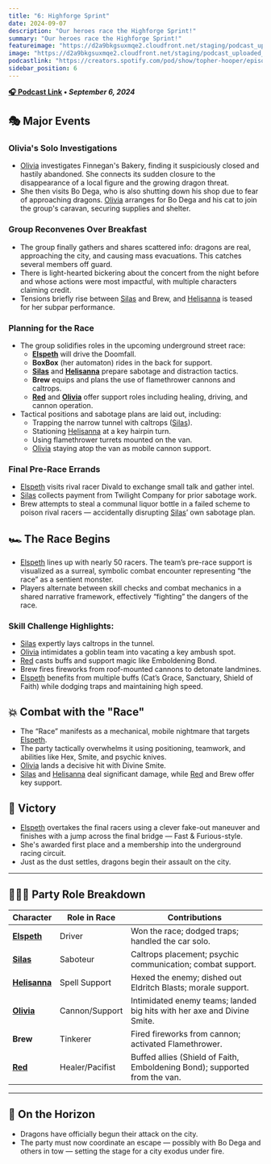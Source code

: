 ```yaml
---
title: "6: Highforge Sprint"
date: 2024-09-07
description: "Our heroes race the Highforge Sprint!"
summary: "Our heroes race the Highforge Sprint!"
featureimage: "https://d2a9bkgsuxmqe2.cloudfront.net/staging/podcast_uploaded_episode400/41448639/41448639-1725735250244-b9d6f23e3a787.jpg"
image: "https://d2a9bkgsuxmqe2.cloudfront.net/staging/podcast_uploaded_episode400/41448639/41448639-1725735250244-b9d6f23e3a787.jpg"
podcastlink: "https://creators.spotify.com/pod/show/topher-hooper/episodes/C4-E6-Highforge-Sprint-e2o4abn"
sidebar_position: 6
---
```


**[🎧 Podcast Link](https://creators.spotify.com/pod/show/topher-hooper/episodes/C4-E6-Highforge-Sprint-e2o4abn) • *September 6, 2024***

## 🎭 Major Events
### Olivia's Solo Investigations
- [Olivia](/player-characters/olivia) investigates Finnegan's Bakery, finding it suspiciously closed and hastily abandoned. She connects its sudden closure to the disappearance of a local figure and the growing dragon threat.
- She then visits Bo Dega, who is also shutting down his shop due to fear of approaching dragons. [Olivia](/player-characters/olivia) arranges for Bo Dega and his cat to join the group's caravan, securing supplies and shelter.
### Group Reconvenes Over Breakfast
- The group finally gathers and shares scattered info: dragons are real, approaching the city, and causing mass evacuations. This catches several members off guard.
- There is light-hearted bickering about the concert from the night before and whose actions were most impactful, with multiple characters claiming credit.
- Tensions briefly rise between [Silas](/player-characters/silas) and Brew, and [Helisanna](/player-characters/helisanna) is teased for her subpar performance.
### Planning for the Race
- The group solidifies roles in the upcoming underground street race:
  - **[Elspeth](/player-characters/elspeth)** will drive the Doomfall.
  - **BoxBox** (her automaton) rides in the back for support.
  - **[Silas](/player-characters/silas)** and **[Helisanna](/player-characters/helisanna)** prepare sabotage and distraction tactics.
  - **Brew** equips and plans the use of flamethrower cannons and caltrops.
  - **[Red](/player-characters/red)** and **[Olivia](/player-characters/olivia)** offer support roles including healing, driving, and cannon operation.
- Tactical positions and sabotage plans are laid out, including:
  - Trapping the narrow tunnel with caltrops ([Silas](/player-characters/silas)).
  - Stationing [Helisanna](/player-characters/helisanna) at a key hairpin turn.
  - Using flamethrower turrets mounted on the van.
  - [Olivia](/player-characters/olivia) staying atop the van as mobile cannon support.
### Final Pre-Race Errands
- [Elspeth](/player-characters/elspeth) visits rival racer Divald to exchange small talk and gather intel.
- [Silas](/player-characters/silas) collects payment from Twilight Company for prior sabotage work.
- Brew attempts to steal a communal liquor bottle in a failed scheme to poison rival racers — accidentally disrupting [Silas](/player-characters/silas)’ own sabotage plan.
## 🏎️ The Race Begins
- [Elspeth](/player-characters/elspeth) lines up with nearly 50 racers. The team’s pre-race support is visualized as a surreal, symbolic combat encounter representing “the race” as a sentient monster.
- Players alternate between skill checks and combat mechanics in a shared narrative framework, effectively “fighting” the dangers of the race.
### Skill Challenge Highlights:
- [Silas](/player-characters/silas) expertly lays caltrops in the tunnel.
- [Olivia](/player-characters/olivia) intimidates a goblin team into vacating a key ambush spot.
- [Red](/player-characters/red) casts buffs and support magic like Emboldening Bond.
- Brew fires fireworks from roof-mounted cannons to detonate landmines.
- [Elspeth](/player-characters/elspeth) benefits from multiple buffs (Cat’s Grace, Sanctuary, Shield of Faith) while dodging traps and maintaining high speed.
## 💥 Combat with the "Race"
- The “Race” manifests as a mechanical, mobile nightmare that targets [Elspeth](/player-characters/elspeth).
- The party tactically overwhelms it using positioning, teamwork, and abilities like Hex, Smite, and psychic knives.
- [Olivia](/player-characters/olivia) lands a decisive hit with Divine Smite.
- [Silas](/player-characters/silas) and [Helisanna](/player-characters/helisanna) deal significant damage, while [Red](/player-characters/red) and Brew offer key support.
## 🏁 Victory
- [Elspeth](/player-characters/elspeth) overtakes the final racers using a clever fake-out maneuver and finishes with a jump across the final bridge — Fast & Furious-style.
- She's awarded first place and a membership into the underground racing circuit.
- Just as the dust settles, dragons begin their assault on the city.
---
## 🧑‍🤝‍🧑 Party Role Breakdown
| Character         | Role in Race | Contributions |
|------------------|--------------|----------------|
| **[Elspeth](/player-characters/elspeth)**       | Driver       | Won the race; dodged traps; handled the car solo. |
| **[Silas](/player-characters/silas)**         | Saboteur     | Caltrops placement; psychic communication; combat support. |
| **[Helisanna](/player-characters/helisanna)**     | Spell Support | Hexed the enemy; dished out Eldritch Blasts; morale support. |
| **[Olivia](/player-characters/olivia)**        | Cannon/Support | Intimidated enemy teams; landed big hits with her axe and Divine Smite. |
| **Brew**          | Tinkerer     | Fired fireworks from cannon; activated Flamethrower. |
| **[Red](/player-characters/red)**           | Healer/Pacifist | Buffed allies (Shield of Faith, Emboldening Bond); supported from the van. |
---
## 🐉 On the Horizon
- Dragons have officially begun their attack on the city.
- The party must now coordinate an escape — possibly with Bo Dega and others in tow — setting the stage for a city exodus under fire.
